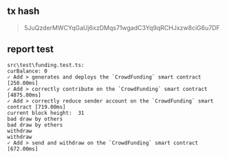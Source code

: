 ## tx hash

> 5JuQzderMWCYqGaUj6xzDMqs71wgadC3Yq9qRCHJxzw8ciG6u7DF

## report test
```
src\test\funding.test.ts:
curBalance: 0
✓ Add > generates and deploys the `CrowdFunding` smart contract [250.00ms]
✓ Add > correctly contribute on the `CrowdFunding` smart contract [4875.00ms]
✓ Add > correctly reduce sender account on the `CrowdFunding` smart contract [719.00ms]
current block height:  31
bad draw by others
bad draw by others
withdraw
withdraw
✓ Add > send and withdraw on the `CrowdFunding` smart contract [672.00ms]
```